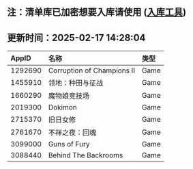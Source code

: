 ## 注：清单库已加密想要入库请使用 ([入库工具](https://github.com/BlankTMing/ManifestAutoUpdate/releases))

## 更新时间：2025-02-17 14:28:04
| AppID | 名称 | 类型  |
| :-------------------- | :----------------------------- | :----------- |
| 1292690 | Corruption of Champions II| Game |
| 1455910 | 领地：种田与征战| Game |
| 1660290 | 魔物娘竞技场| Game |
| 2019300 | Dokimon| Game |
| 2715370 | 旧日女修| Game |
| 2761670 | 不祥之夜：回魂| Game |
| 3099000 | Guns of Fury| Game |
| 3088440 | Behind The Backrooms| Game |
